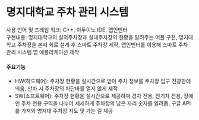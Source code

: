 # 명지대학교 주차 관리 시스템

사용 언어 및 프레임 워크: C++, 아두이노 IDE, 앱인벤터<br>
구현내용: 명지대학교의 실외주차장과 실내주차장의 현황을 알려주는 어플 구현, 명지대학교 주차장을 본떠 
회로 설계 후 스마트 주차장 제작, 앱인벤터를 이용해 스마트 주차 관리 시스템 앱 애플리케이션 제작<br>
#### 주요기능
- HW(하드웨어): 주차장 현황을 실시간으로 받아 주차 정보를 주차장 입구 전광판에 띄움, 만차 시 주차장의 차단바를 열지 않게 제작
- SW(소프트웨어): 주차장 현황을 실시간으로 제공하며 경차 전용, 전기차 전용, 장애인 주차 전용 구역을 나누어 세세하게 주차장의 남은 자리 숫자를 알려줌,
구글 API를 가져와 명지대 주차장 지도 및 가는 길 제공
<br>
</b>
